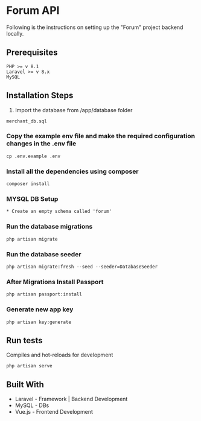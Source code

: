 # Forum API

Following is the instructions on setting up the "Forum" project backend locally.

## Prerequisites

```
PHP >= v 8.1
Laravel >= v 8.x
MySQL
```

## Installation Steps

1. Import the database from  /app/database folder
```
merchant_db.sql
```

### Copy the example env file and make the required configuration changes in the .env file


```
cp .env.example .env
```

### Install all the dependencies using composer

```
composer install
```

### MYSQL DB Setup

```
* Create an empty schema called 'forum'
```

### Run the database migrations

```
php artisan migrate
```

### Run the database seeder

```
php artisan migrate:fresh --seed --seeder=DatabaseSeeder
```

### After Migrations Install Passport

```
php artisan passport:install
```

### Generate new app key

```
php artisan key:generate
```

## Run tests

Compiles and hot-reloads for development

```
php artisan serve
```

## Built With

* Laravel  - Framework | Backend Development 
* MySQL - DBs
* Vue.js - Frontend Development
